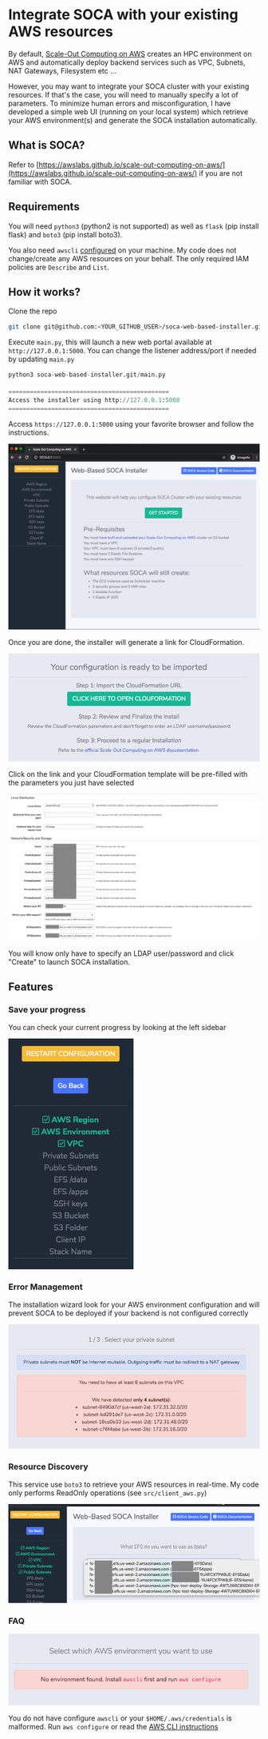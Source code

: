 # Integrate SOCA with your existing AWS resources
By default, [Scale-Out Computing on AWS](https://github.com/awslabs/scale-out-computing-on-aws) creates an HPC environment on AWS and automatically deploy backend services such as VPC, Subnets, NAT Gateways, Filesystem etc ...

However, you may want to integrate your SOCA cluster with your existing resources. If that's the case, you will need to manually specify a lot of parameters. To minimize human errors and misconfiguration, I have developed a simple web UI (running on your local system) which retrieve your AWS environment(s) and generate the SOCA installation automatically.

## What is SOCA?

Refer to [https://awslabs.github.io/scale-out-computing-on-aws/](https://awslabs.github.io/scale-out-computing-on-aws/) if you are not familiar with SOCA.

## Requirements

You will need `python3` (python2 is not supported) as well as `flask` (pip install flask) and `boto3` (pip install boto3). 

You also need `awscli` [configured](https://aws.amazon.com/cli/) on your machine. My code does not change/create any AWS resources on your behalf. The only required IAM policies are `Describe` and `List`.

## How it works?

Clone the repo
```bash
git clone git@github.com:<YOUR_GITHUB_USER>/soca-web-based-installer.git
```

Execute `main.py`, this will launch a new web portal available at `http://127.0.0.1:5000`. You can change the listener address/port if needed by updating `main.py`

```python
python3 soca-web-based-installer.git/main.py

=============================================
Access the installer using http://127.0.0.1:5000
=============================================
```

Access `https://127.0.0.1:5000` using your favorite browser and follow the instructions.

![](imgs/wizard_3.png)

Once you are done, the installer will generate a link for CloudFormation.

![](imgs/wizard_5.png)

Click on the link and your CloudFormation template will be pre-filled with the parameters you just have selected

![](imgs/wizard_6.png)

You will know only have to specify an LDAP user/password and click "Create" to launch SOCA installation.


## Features

### Save your progress

You can check your current progress by looking at the left sidebar

![](imgs/wizard_1.png)

### Error Management

The installation wizard look for your AWS environment configuration and will prevent SOCA to be deployed if your backend is not configured correctly

![](imgs/wizard_2.png)

### Resource Discovery

This service use `boto3` to retrieve your AWS resources in real-time. My code only performs ReadOnly operations (see `src/client_aws.py`)

![](imgs/wizard_4.png)

### FAQ

![](imgs/error_1.png)

You do not have configure `awscli` or your `$HOME/.aws/credentials` is malformed. Run `aws configure` or read the [AWS CLI instructions](https://docs.aws.amazon.com/cli/latest/userguide/cli-chap-configure.html)




